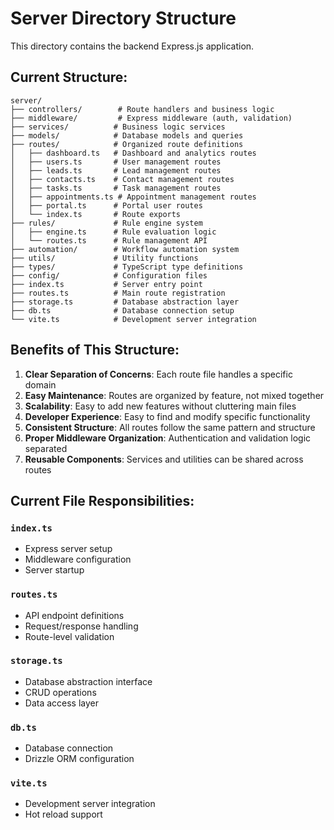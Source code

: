 # Server Directory Structure

This directory contains the backend Express.js application.

## Current Structure:

```
server/
├── controllers/        # Route handlers and business logic
├── middleware/         # Express middleware (auth, validation)
├── services/          # Business logic services
├── models/            # Database models and queries
├── routes/            # Organized route definitions
│   ├── dashboard.ts   # Dashboard and analytics routes
│   ├── users.ts       # User management routes
│   ├── leads.ts       # Lead management routes
│   ├── contacts.ts    # Contact management routes
│   ├── tasks.ts       # Task management routes
│   ├── appointments.ts # Appointment management routes
│   ├── portal.ts      # Portal user routes
│   └── index.ts       # Route exports
├── rules/             # Rule engine system
│   ├── engine.ts      # Rule evaluation logic
│   └── routes.ts      # Rule management API
├── automation/        # Workflow automation system
├── utils/             # Utility functions
├── types/             # TypeScript type definitions
├── config/            # Configuration files
├── index.ts           # Server entry point
├── routes.ts          # Main route registration
├── storage.ts         # Database abstraction layer
├── db.ts              # Database connection setup
└── vite.ts            # Development server integration
```

## Benefits of This Structure:

1. **Clear Separation of Concerns**: Each route file handles a specific domain
2. **Easy Maintenance**: Routes are organized by feature, not mixed together
3. **Scalability**: Easy to add new features without cluttering main files
4. **Developer Experience**: Easy to find and modify specific functionality
5. **Consistent Structure**: All routes follow the same pattern and structure
6. **Proper Middleware Organization**: Authentication and validation logic separated
7. **Reusable Components**: Services and utilities can be shared across routes

## Current File Responsibilities:

### `index.ts`
- Express server setup
- Middleware configuration
- Server startup

### `routes.ts`
- API endpoint definitions
- Request/response handling
- Route-level validation

### `storage.ts`
- Database abstraction interface
- CRUD operations
- Data access layer

### `db.ts`
- Database connection
- Drizzle ORM configuration

### `vite.ts`
- Development server integration
- Hot reload support